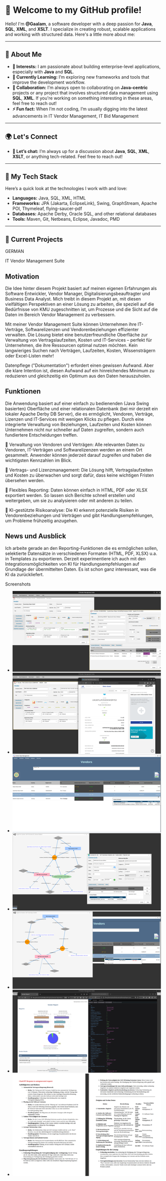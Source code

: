 # 👋 Welcome to my GitHub profile! 

Hello! I'm **@Gaalam**, a software developer with a deep passion for **Java**, **SQL**, **XML**, and **XSLT**. 
I specialize in creating robust, scalable applications and working with structured data. Here's a little more about me:

---

## 🚀 About Me

- **👀 Interests:** I am passionate about building enterprise-level applications, especially with **Java** and **SQL**. 
- **🌱 Currently Learning:** I’m exploring new frameworks and tools that improve the development workflow.
- **💞️ Collaboration:** I’m always open to collaborating on **Java-centric** projects or any project that involves structured data management using **SQL**, **XML**. 
                        If you're working on something interesting in these areas, feel free to reach out!
- **⚡ Fun fact:** When I’m not coding, I’m usually digging into the latest advancements in IT Vendor Management, IT Bid Management
---

## 🌍 Let's Connect
- **💬 Let’s chat:** I’m always up for a discussion about **Java**, **SQL**, **XML**, **XSLT**, or anything tech-related. Feel free to reach out!
---

## 🔧 My Tech Stack

Here’s a quick look at the technologies I work with and love:

- **Languages:** Java, SQL, XML, HTML
- **Frameworks:** JPA (Jakarta, EclipseLink), Swing, GraphStream, Apache POI, Thymeleaf, flying-saucer-pdf 
- **Databases:** Apache Derby, Oracle SQL, and other relational databases
- **Tools:** Maven, Git, Netbeans, Eclipse, Javadoc, PMD

---

## 🎯 Current Projects
GERMAN

IT Vendor Management Suite

Motivation
-

Die Idee hinter diesem Projekt basiert auf meinen eigenen Erfahrungen als Software Entwickler, Vendor Manager, Digitalisierungsbeauftragter und Business Data Analyst. 
Mich treibt in diesem Projekt an, mit diesen vielfältigen Perspektiven an einer Lösung zu arbeiten, die speziell auf die Bedürfnisse von KMU zugeschnitten ist, um Prozesse und die Sicht auf die Daten im Bereich Vendor Management zu verbessern.

Mit meiner Vendor Management Suite können Unternehmen ihre IT-Verträge, Softwarelizenzen und Vendorenbeziehungen effizienter verwalten. 
Die Lösung bietet eine benutzerfreundliche Oberfläche zur Verwaltung von Vertragslaufzeiten, Kosten und IT-Services – perfekt für Unternehmen, die ihre Ressourcen optimal nutzen möchten. 
Kein langwieriges Suchen nach Verträgen, Laufzeiten, Kosten, Wissensträgern oder Excel-Listen mehr!
 
Datenpflege ("Dokumentation") erfordert einen gewissen Aufwand. Aber die klare Intention ist, diesen Aufwand auf ein hinreichendes Minimum zu reduzieren und gleichzeitig ein Optimum aus den Daten herauszuholen.

Funktionen
-
Die Anwendung basiert auf einer einfach zu bedienenden (Java Swing basierten) Oberfläche und einer relationalen Datenbank (bei mir derzeit ein lokaler Apache Derby DB Server), die es ermöglicht, Vendoren, Verträge, Lizenzen und IT-Services mit wenigen Klicks zu pflegen. Durch eine integrierte Verwaltung von Beziehungen, Laufzeiten und Kosten können Unternehmen nicht nur schneller auf Daten zugreifen, sondern auch fundiertere Entscheidungen treffen. 

  🔹 Verwaltung von Vendoren und Verträgen: 
    Alle relevanten Daten zu Vendoren, IT-Verträgen und Softwarelizenzen werden an einem Ort gesammelt. Anwender können jederzeit darauf zugreifen und haben die wichtigsten Kennzahlen im Blick.

  🔹 Vertrags- und Lizenzmanagement: 
    Die Lösung hilft, Vertragslaufzeiten und Kosten zu überwachen und sorgt dafür, dass keine wichtigen Fristen übersehen werden.

  🔹 Flexibles Reporting: 
    Daten können einfach in HTML, PDF oder XLSX exportiert werden. So lassen sich Berichte schnell erstellen und weitergeben, um sie zu analysieren oder mit anderen zu teilen.

  🔹 KI-gestützte Risikoanalyse: 
    Die KI erkennt potenzielle Risiken in Vendorenbeziehungen und Verträgen und gibt Handlungsempfehlungen, um Probleme frühzeitig anzugehen.

News und Ausblick
-
Ich arbeite gerade an den Reporting-Funktionen die es ermöglichen sollen, selektierte Datensätze in verschiedenen Formaten (HTML, PDF, XLSX) u.a. in Templates zu exportieren. 
Derzeit experimentiere ich auch mit den Integrationsmöglichkeiten von KI für Handlungsempfehlungen auf Grundlage der übermittelten Daten. Es ist schon ganz interessant, was die KI da zurückliefert. 

Screenshots 
- ![Alt-Text](Bild1.png)
- ![Alt-Text](Bild2.png)
- ![Alt-Text](Bild01.png)
- ![Alt-Text](Bild02.png)
- ![Alt-Text](Bild03.png)
- ![Alt-Text](Bild04.png)
- ![Alt-Text](Bild08.png)

